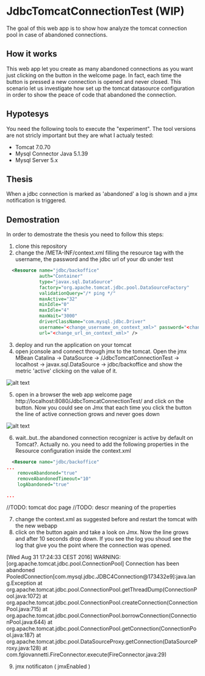# JdbcTomcatConnectionTest (WIP)
The goal of this web app is to show how analyze the tomcat connection pool in case of abandoned connections.

## How it works
This web app let you create as many abandoned connections as you want just clicking on the button in the welcome page. In fact, each time the button is pressed a new connection is opened and never closed. This scenario let us investigate how set up the tomcat datasource configuration in order to show the peace of code that abandoned the connection.

## Hypotesys
You need the following tools to execute the "experiment". The tool versions are not stricly important but they are what I actualy tested:
- Tomcat 7.0.70
- Mysql Connector Java 5.1.39
- Mysql Server 5.x

## Thesis
When a jdbc connection is marked as 'abandoned' a log is shown and a jmx notification is triggered.


## Demostration
In order to demostrate the thesis you need to follow this steps:


1. clone this repository
2. change the /META-INF/context.xml filling the resource tag with the username, the password and the jdbc url of your db under test

```xml
  <Resource name="jdbc/backoffice"
            auth="Container"
            type="javax.sql.DataSource"
            factory="org.apache.tomcat.jdbc.pool.DataSourceFactory"
            validationQuery="/* ping */"
            maxActive="32"
            minIdle="0"
            maxIdle="4"
            maxWait="3000"
            driverClassName="com.mysql.jdbc.Driver"
            username="<change_username_on_context_xml>" password="<change_password_on_context_xml>"
            url="<change_url_on_context_xml>" /> 
```

3. deploy and run the application on your tomcat
4. open jconsole and connect through jmx to the tomcat. Open the jmx MBean Catalina -> DataSource -> /JdbcTomcatConnectionTest -> localhost -> javax.sql.DataSource -> jdbc/backoffice and show the metric 'active' clicking on the value of it.

![alt text](https://github.com/gnosly/JdbcTomcatConnectionTest/src/main/doc/jconsole_mbean.png "MBean opened in jconsole")

5. open in a browser the web app welcome page http://localhost:8080/JdbcTomcatConnectionTest/ and click on the button. Now you could see on Jmx that each time you click the button the line of active connection grows and never goes down   

![alt text](https://github.com/gnosly/JdbcTomcatConnectionTest/src/main/doc/webapp_welcome_page.png "Web app welcome page")


6. wait..but..the abandoned connection recognizer is active by default on Tomcat?. Actually no. you need to add the following properties in the Resource configuration inside the context.xml

```xml
  <Resource name="jdbc/backoffice"
...
	removeAbandoned="true"
	removeAbandonedTimeout="10" 
	logAbandoned="true"

...
```


 //TODO: tomcat doc page
 //TODO: descr meaning of the properties
 
 7. change the context.xml as suggested before and restart the tomcat with the new webapp
 8. click on the button again and take a look on Jmx. Now the line grows and after 10 seconds drop down. If you see the log you shoud see the log that give you the point where the connection was opened.
 
 [Wed Aug 31 17:24:33 CEST 2016] WARNING: [org.apache.tomcat.jdbc.pool.ConnectionPool] Connection has been abandoned PooledConnection[com.mysql.jdbc.JDBC4Connection@173432e9]:java.lang.Exception
	at org.apache.tomcat.jdbc.pool.ConnectionPool.getThreadDump(ConnectionPool.java:1072)
	at org.apache.tomcat.jdbc.pool.ConnectionPool.createConnection(ConnectionPool.java:715)
	at org.apache.tomcat.jdbc.pool.ConnectionPool.borrowConnection(ConnectionPool.java:644)
	at org.apache.tomcat.jdbc.pool.ConnectionPool.getConnection(ConnectionPool.java:187)
	at org.apache.tomcat.jdbc.pool.DataSourceProxy.getConnection(DataSourceProxy.java:128)
	at com.fgiovannetti.FireConnector.execute(FireConnector.java:29)

9. jmx notificaton ( jmxEnabled )


